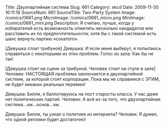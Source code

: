 Title: Двухпартийная система 
Slug: 661 
Category: xkcd 
Date: 2009-11-30 16:11:16 
SourceNum: 661 
SourceTitle: Two-Party System 
Image: /comics/0661.png 
MicroImage: /comics/0661_micro.png 
MiniImage: /comics/0661_mini.png 
Description: Я считаю, лучше, когда у избирателей есть возможность отметить несколько кандидатов или расставить их по предпочтительности; хотя бы с такой системой есть шанс вернуть партию «сохатого». 

[Девушка стоит трибуной]
Девушка: И если меня выберут, я попытаюсь справиться с некоторыми из этих проблем.
Голос из зала: Как бы не так!

[Девушка стоит на сцене за трибуной. Человек стоит на стуле в зале]
Человек: НАСТОЯЩАЯ проблема заключается в двухпартийной системе, за которой стоят корпорации. Пока мы не справимся с ЭТИМ, не будет никаких реальных перемен!

Девушка: Билли, я баллотируюсь на пост старосты класса. У нас даже нет политических партий.
Человек: А всё из-за того, что двухпартийная система...хм...основ...хм.

Девушка: Билли, ты узнал о политике из интернета?
Человек: Я думал, что одной реплики будет достаточно!
